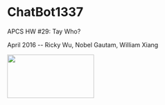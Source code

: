 # ChatBot1337
APCS HW #29: Tay Who?

April 2016 -- Ricky Wu, Nobel Gautam, William Xiang

<img src="http://highbrook.media/abd/wp-content/themes/highbrook2015/images/timthumb/timthumb.php?src=http://highbrook.media/abd/wp-content/gallery/blog-posts/160323145346-tay-ai-microsoft-780x439.jpg&w=850&h=425" height="100" width="200">

